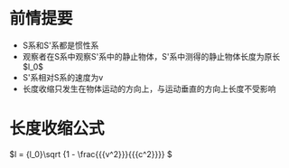 # 前情提要 #
- S系和S'系都是惯性系
- <div>
	观察者在S系中观察S'系中的静止物体，S'系中测得的静止物体长度为原长$l_0$
	</div>
- S'系相对S系的速度为v
- 长度收缩只发生在物体运动的方向上，与运动垂直的方向上长度不受影响
# 长度收缩公式 #
<div>
$l = {l_0}\sqrt {1 - \frac{{{v^2}}}{{{c^2}}}} $
</div>